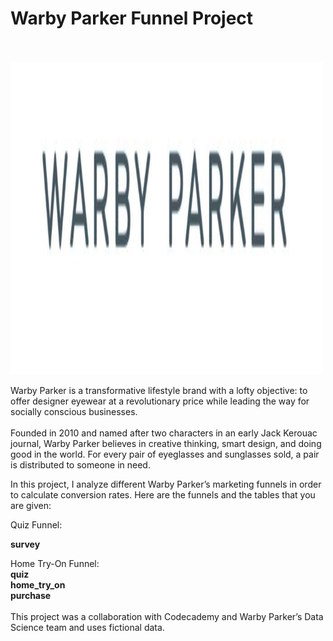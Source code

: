 <h1>Warby Parker Funnel Project</h1><br><br>

<img src = "WarbyParker.JPG" alt = "WarbyParker Logo" height = "500" width = "500"> 

Warby Parker is a transformative lifestyle brand with a lofty objective: to offer designer eyewear at a revolutionary price while leading the way for socially conscious businesses.<br><br>
Founded in 2010 and named after two characters in an early Jack Kerouac journal, Warby Parker believes in creative thinking, smart design, and doing good in the world. For every pair of eyeglasses and sunglasses sold, a pair is distributed to someone in need.

In this project, I analyze different Warby Parker’s marketing funnels in order to calculate conversion rates. Here are the funnels and the tables that you are given:

Quiz Funnel:<br>

<b>survey</b><br>

Home Try-On Funnel:
<br>
<b>quiz</b><br>
<b>home_try_on</b><br>
<b>purchase</b><br><br>
This project was a collaboration with Codecademy and Warby Parker’s Data Science team and uses fictional data.

